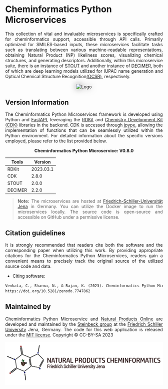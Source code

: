 


# Cheminformatics Python Microservices

<div style="text-align: justify;">

This collection of vital and invaluable microservices is specifically crafted for cheminformatics support, accessible through API calls. Primarily optimized for SMILES-based inputs, these microservices facilitate tasks such as translating between various machine-readable representations, obtaining Natural Product (NP) likeliness scores, visualizing chemical structures, and generating descriptors. Additionally, within this microservice suite, there is an instance of [STOUT](https://github.com/Kohulan/Smiles-TO-iUpac-Translator) and another instance of [DECIMER](https://github.com/Kohulan/DECIMER-Image_Transformer), both of which are deep learning models utilized for IUPAC name generation and Optical Chemical Structure Recognition[(OCSR)](https://jcheminf.biomedcentral.com/articles/10.1186/s13321-020-00465-0), respectively.

</div>

<p align="center">
  <img align="center" src="/logo_big.png" alt="Logo" style="filter: drop-shadow(0px 0px 10px rgba(0, 0, 0, 0.5));" width="400">
</p>

## Version Information

<div style="text-align: justify;">

The Cheminformatics Python Microservices framework is developed using Python and [FastAPI](https://fastapi.tiangolo.com/), leveraging the [RDKit](https://www.rdkit.org/) and [Chemistry Development Kit (CDK)](https://cdk.github.io/) libraries in the backend. CDK is accessed through [jpype](https://jpype.readthedocs.io/en/latest/index.html), allowing the implementation of functions that can be seamlessly utilized within the Python environment. For detailed information about the specific versions employed, please refer to the list provided below.

</div>

<p align="center">
  <b>Cheminformatics Python Microservice: V0.8.0</b>
</p>

<center>

| Tools   | Version   |
|---------|-----------|
| RDKit   | 2023.03.1 |
| CDK     | 2.8.0     |
| STOUT   | 2.0.0     |
| DECIMER | 2.2.0     |

</center>

<div style="text-align: justify;">

> **Note:** The microservices are hosted at [Friedrich-Schiller-Universität Jena](https://www.uni-jena.de) in Germany. You can utilize the Docker image to run the microservices locally. The source code is open-source and accessible on GitHub under a permissive license.

</div>

## Citation guidelines
<div style="text-align: justify;">

It is strongly recommended that readers cite both the software and the corresponding paper when utilizing this work. By providing appropriate citations for the Cheminformatics Python Microservices, readers gain a convenient means to precisely track the original source of the utilized source code and data.
</div>

- Citing software:

```md
Venkata, C., Sharma, N., & Rajan, K. (2023). Cheminformatics Python Microservice (Version v0.8.0 - prerelease) [Computer software]. 
https://doi.org/10.5281/zenodo.7747862
```

## Maintained by

<div style="text-align: justify;">

Cheminformatics Python Microservice and [Natural Products Online](https://naturalproducts.net) are developed and maintained by the [Steinbeck group](https://cheminf.uni-jena.de) at the [Friedrich Schiller University](https://www.uni-jena.de/en/) Jena, Germany. 
The code for this web application is released under the [MIT license](https://opensource.org/licenses/MIT). Copyright © CC-BY-SA 2023
<p align="center"><a href="https://cheminf.uni-jena.de/" target="_blank"><img src="https://github.com/Kohulan/DECIMER-Image-to-SMILES/blob/master/assets/CheminfGit.png?raw=true" width="800" alt="cheminf Logo"></a></p>

</div>
